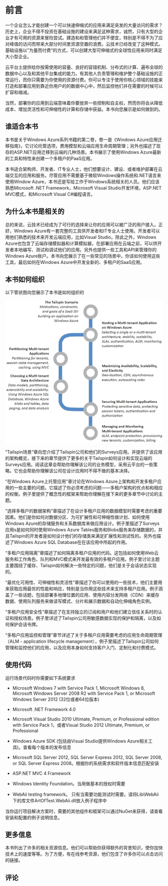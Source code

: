 # 前言

一个企业怎么才能创建一个可以快速伸缩式的应用来满足突发的大量访问的需求？历史上，企业不得不投资在基础设施的建设来满足这种需求，诚然，只有大型的企业才有可用的资源来冒险尝试。建造和和管理他们并不便宜，特别是不得不为了应对峰值的访问而带来大部分时间里资源空置的浪费。云技术已经改变了这种模式。基础设施以”为量而付费“的方式，可以创建大型可伸缩式的全球性应用来同时满足大小型企业。

云平台土提供给你按需使用的容量、良好的容错机制、分布式的计算、遍布全球的数据中心以及和其他平台集成的能力。有其他人负责管理和维护整个基础设施的正常运行，而你只需要为你使用的资源付费。你可以专注于使用你核心领域的技能来打造和部署应用到靠近你用户的的数据中心中，然后监控他们并在需要的时候可以扩容和缩减。

当然，部署你的应用到云端意味着你要放弃一些控制和自主权，然而你将会从降低成本、增加灵活性和可伸缩性的计算和存储中获益。本书向您展示是如何做到的。

## 谁适合本书

本书是关于Windows Azure系列书籍的第二卷，卷一是《Windows Azure应用迁移指南》，它讨论托管选项，费用模型和云端应用生命周期管理；另外也描述了现存的ASP.NET应用迁移到云端的几种场景。本书展示了使用Windows Azure最新的工具和特性来创建一个多租户的PaaS应用。

本书适合架构师、开发者、IT专业人士，他们想要设计、建设、或者维护部署在云端交互的应用和服务。尽管应用不需要基于微软Windows操作系统和.NET语言来使用Window Azure，本书还是写给工作于Windows系统相关的人员。他们应该熟悉Microsoft .NET Framework，Microsoft Visual Studio开发环境，ASP.NET MVC模式，和Microsoft Visual C#编程语言。

## 为什么本书是相关的

总的来说，云技术已经成为了可行的选择来让你的应用可以被广泛的用户接入。正好，Windows Azure有一套完整的工具供开发者和IT专业人士使用。开发者可以用他们熟悉的技术来开发云端应用，比如Visual Studio，除此之外，Windows Azure也包含了云端存储模拟器和计算模拟器，在部署应用在云端之前，可以供开发者本地编写、测试和调试他们的应用。另外也提供一些工具和API来管理你的Windows Azure账户。本书向您展示了在一些常见的场景中，你该如何使用这些工具，最后如何在Windows Azure中开发全新的、多租户的SaaS应用。

## 本书如何组织

以下管状图向您展示了本书是如何组织的

![](images/HowThisGuideIsStructured.jpg?raw=true)

“Tailspin场景”章向您介绍了Tailspin公司和他们的Surveys应用。并提供了该应用的架构概览，接下来的章节提供了更多的关于Tailspin如何设计和实现云端的Surveys应用。阅读这章会帮助你理解该公司的业务模型，采用云平台的一些策略。它也会帮助你理解该公司在设计应用时不得不做的基本决择。

“在Windows Azure上托管应用”章讨论在Windows Azure上架构和开发多租户应用的一些主要的问题。它描述了你必须考虑的问题——多租户架构的优点和和相应的权衡。例子里提供了概念性的框架来帮助你理解在接下来的更多章节中讨论的主题。

“选择多租户的数据架构”章描述了在设计多租户应用的数据模型时需要考虑的重要因素。他们是你如何对数据分区、为可扩展性和可伸缩性做计划、如何使用Windows Azure的存储服务和关系数据库来做应用设计。例子里描述了Surveys应用s是如何同时使用Windows Azure Tables服务和Blobs服务来存储数据的，并且Tailspin的开发者是如何设计他们的存储类来满足扩展性和测试性的。另外也描述了Windows Azure SQL Database在在该应用中所起的作用。

“多租户应用隔离”章描述了如何隔离多租户应用的代码。这包括如何使用Web云服务和工作角色、队列和MVC模式来开发最有效的多租户应用。例子里讨论主题主要围绕了缓存、Tailspin如何解决一些特定的问题，他们是关于会话状态实现的。

“最优化可用性、可伸缩性和灵活性”章描述了你可以使用的一些技术，他们主要用来获取应用最优的性能和响应，特别是当你用这些技术来支持多租户应用。例子涵盖了一些话题，包括部署多地理位置的应用、使用内容分发网络（CDN）来缓存数据、使用队列服务来做读写模式、分片和展示数据和自动化伸缩角色实例。

“多租户应用安全性”章描述了在支持独立的订阅和用户和他们建立信任关系时的认证和授权场景。例子里详述了Tailspin公司用敏感数据实现的保护和隔离，以及如何保护会话令牌。

“多租户应用监控和管理”章节详述了关于多租户应用需要考虑的应用生命周期管理（ALM - application lifecycle management），例子里描述了Tailspin公司如何管理和监控他们的应用，以及应用本身如何支持客户入门、定制化和付费模式。

## 使用代码

运行场景代码时你需要如下系统要求

* Microsoft Windows 7 with Service Pack 1, Microsoft Windows 8, Microsoft Windows Server 2008 R2 with Service Pack 1, or Microsoft Windows Server 2012 (32位或者64位版本)

* Microsoft .NET Framework 4.0

* Microsoft Visual Studio 2010 Ultimate, Premium, or Professional edition with Service Pack 1，或者Visual Studio 2012 Ultimate, Premium, or Professional

* Windows Azure SDK (包括由Visual Studio提供Windows Azure相关工具)。查看每个版本的发布信息

* Microsoft SQL Server 2012, SQL Server Express 2012, SQL Server 2008, or SQL Server Express 2008。根据你的系统需求和软件版本信息匹配安装

* ASP.NET MVC 4 Framework

* Windows Identity Foundation。当用做基本的授权时需要

* WebAii testing framework。 只有当需要功能测试时需要。请将Lib\WebAii下的库文件ArtOfTest.WebAii.dll放入例子程序中

当你运行项目解决方案时，需要的其他组件和框架可以通过NuGet来获得，请查看安装和配置的例子说明信息。

## 更多信息

本书列出了许多的相关资源信息。他们可以帮助你获得额外的背景知识，使你加快技术上的速度等等。为了方便，有在线参考资源，他们包含了许多你可以点击访问的链接。

## 评论





